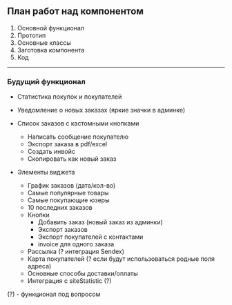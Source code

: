 ## План работ над компонентом

1. Основной функционал
2. Прототип
3. Основные классы
4. Заготовка компонента
5. Код

----------------

### Будущий функционал

* Статистика покупок и покупателей
* Уведомление о новых заказах (яркие значки в админке)
* Список заказов с кастомными кнопками
	- Написать сообщение покупателю
	- Экспорт заказа в pdf/excel
	- Создать инвойс
	- Скопировать как новый заказ


* Элементы виджета
	+ График заказов (дата/кол-во)
	+ Самые популярные товары
	+ Самые покупающие юзеры
	+ 10 последних заказов
	+ Кнопки 
		- Добавить заказ (новый заказ из админки)
		- Экспорт заказов
		- Экспорт покупателей с контактами
		- invoice для одного заказа
	+ Рассылка (? интеграция Sendex)
	+ Карта покупателей (? если будут использоваться родные поля адреса)
	+ Основные способы доставки/оплаты
	+ Интеграция с siteStatistic (?)
 



(?) - функционал под вопросом